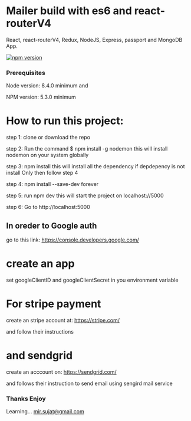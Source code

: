 # Mailer build with es6 and react-routerV4
React, react-routerV4, Redux, NodeJS, Express, passport and MongoDB App.

[![npm version](https://badge.fury.io/js/react-native.svg)](https://badge.fury.io/js/react-native)


### Prerequisites
 Node version: 8.4.0 minimum and 

 NPM version: 5.3.0 minimum

# How to run this project:
 step 1: clone or download the repo

 step 2: Run the command $ npm install -g nodemon  this will install nodemon on your system globally

 step 3: npm install   this will install all the dependency if depdepency is not install Only then follow step 4

 step 4: npm install --save-dev forever

 step 5: run npm dev  this will start the project on localhost://5000

 step 6: Go to  http://localhost:5000 


## In oreder to Google auth

  go to this link: https://console.developers.google.com/

 # create an app

   set googleClientID and googleClientSecret in you environment variable

# For stripe payment

 create an stripe account at:  https://stripe.com/

and follow their instructions

# and sendgrid 

 create an acccount on:  https://sendgrid.com/

 and follows their instruction to send email using sengird mail service

### Thanks Enjoy 
Learning... mir.sujat@gmail.com

